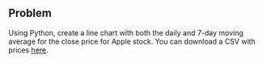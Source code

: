 ## Problem
Using Python, create a line chart with both the daily and 7-day moving average for the close price for Apple stock. You can download a CSV with prices [here](https://u4221007.ct.sendgrid.net/ls/click?upn=qwT-2Bl0U064-2B7oRNpPgUyayR6VtFgYvz1bEUMmYUj1n4uWdVUmhQdCauwy7tIp-2F-2FKS3nQv9hKbaIyaBuat4h15Q-3D-3DrpQ5_UMR2KhLP9Az12hwnQT88B5YSWSKmH03f-2FA13jTqFvqLK8TmswjVknT1tIAstJKxIBL6TNdB0sj-2FgB1k2C6g4W0A1MzXaq-2FmgYXdLHixWDYMFQTP6x1cHN43ExoE7UhpU1Hy2Gw8zGrpdj-2FO5eKMkcVDpswrbWH1cUniXEMRedS5GlTdoQMU9thHmzmG7jncBSGEfUzHc6rrZYHo-2BMYvw7QUBFSM9spuYLBy5KVClqk8-3D).
